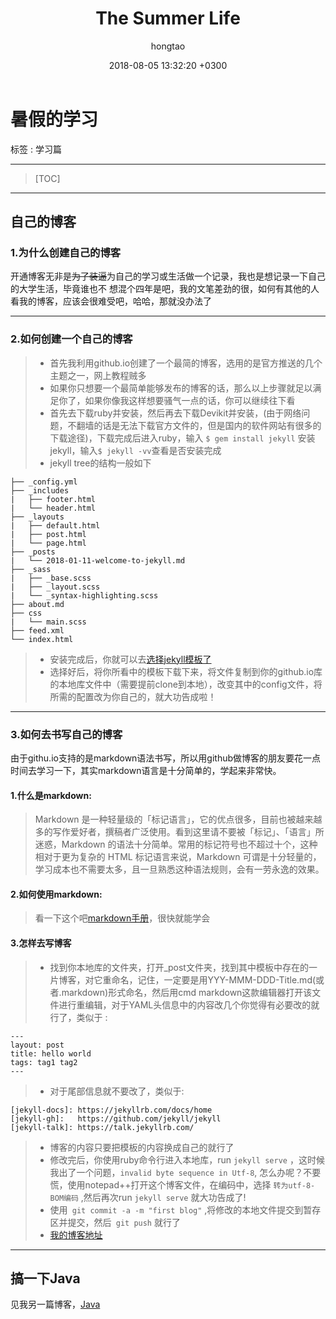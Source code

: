 ﻿---
layout: post
title: The Summer Life
date: 2018-08-05 13:32:20 +0300
description: First Blog. # Add post description (optional)
img: post-2.jpg # Add image post (optional)
tags: [Blog, Summer life]
author: hongtao # Add name author (optional)
---

# **暑假的学习**

标签 : 学习篇

---

> [TOC]

---

## **自己的博客**

### 1.为什么创建自己的博客

开通博客无非是~~为了装逼~~为自己的学习或生活做一个记录，我也是想记录一下自己的大学生活，毕竟谁也不 想混个四年是吧，我的文笔差劲的很，如何有其他的人看我的博客，应该会很难受吧，哈哈，那就没办法了

---

### 2.如何创建一个自己的博客

>* 首先我利用github.io创建了一个最简的博客，选用的是官方推送的几个主题之一，网上教程贼多
>* 如果你只想要一个最简单能够发布的博客的话，那么以上步骤就足以满足你了，如果你像我这样想要骚气一点的话，你可以继续往下看
>* 首先去下载ruby并安装，然后再去下载Devikit并安装，(由于网络问题，不翻墙的话是无法下载官方文件的，但是国内的软件网站有很多的下载途径)，下载完成后进入ruby，输入 `$ gem install jekyll` 安装jekyll，输入`$ jekyll -vv`查看是否安装完成
>* jekyll tree的结构一般如下
```
├── _config.yml
├── _includes
|   ├── footer.html
|   └── header.html
├── _layouts
|   ├── default.html
|   ├── post.html
|   └── page.html
├── _posts
|   └── 2018-01-11-welcome-to-jekyll.md
├── _sass
|   ├── _base.scss
|   ├── _layout.scss
|   └── _syntax-highlighting.scss
├── about.md
├── css
|   └── main.scss
├── feed.xml
└── index.html
```
>* 安装完成后，你就可以去[选择jekyll模板了](http://jekyllthemes.org/)
>* 选择好后，将你所看中的模板下载下来，将文件复制到你的github.io库的本地库文件中（需要提前clone到本地），改变其中的config文件，将所需的配置改为你自己的，就大功告成啦！

---

### 3.如何去书写自己的博客

由于githu.io支持的是markdown语法书写，所以用github做博客的朋友要花一点时间去学习一下，其实markdown语言是十分简单的，学起来非常快。

#### 1.什么是markdown:
> Markdown 是一种轻量级的「标记语言」，它的优点很多，目前也被越来越多的写作爱好者，撰稿者广泛使用。看到这里请不要被「标记」、「语言」所迷惑，Markdown 的语法十分简单。常用的标记符号也不超过十个，这种相对于更为复杂的 HTML 标记语言来说，Markdown 可谓是十分轻量的，学习成本也不需要太多，且一旦熟悉这种语法规则，会有一劳永逸的效果。

#### 2.如何使用markdown:
> 看一下这个吧[markdown手册](https://www.zybuluo.com/mdeditor?url=https://www.zybuluo.com/static/editor/md-help.markdown)，很快就能学会

#### 3.怎样去写博客
> * 找到你本地库的文件夹，打开_post文件夹，找到其中模板中存在的一片博客，对它重命名，记住，一定要是用YYY-MMM-DDD-Title.md(或者.markdown)形式命名，然后用cmd markdown这款编辑器打开该文件进行重编辑，对于YAML头信息中的内容改几个你觉得有必要改的就行了，类似于 :
```
---
layout: post
title: hello world
tags: tag1 tag2
---
```
> * 对于尾部信息就不要改了，类似于:
```
[jekyll-docs]: https://jekyllrb.com/docs/home
[jekyll-gh]:   https://github.com/jekyll/jekyll
[jekyll-talk]: https://talk.jekyllrb.com/
```
> * 博客的内容只要把模板的内容换成自己的就行了
> * 修改完后，你使用ruby命令行进入本地库，run `jekyll serve` ，这时候我出了一个问题，`invalid byte sequence in Utf-8`, 怎么办呢？不要慌，使用notepad++打开这个博客文件，在编码中，选择 `转为utf-8-BOM编码` ,然后再次run `jekyll serve` 就大功告成了!
> * 使用` git commit -a -m "first blog"` ,将修改的本地文件提交到暂存区并提交，然后` git push` 就行了
> * [我的博客地址](https://taohonghk.github.io)


---

## **搞一下Java**
见我另一篇博客，[Java](https://taohonghk.github.io/TaoHongHK.github.io/Java/)

[jekyll-docs]: https://jekyllrb.com/docs/home
[jekyll-gh]:   https://github.com/jekyll/jekyll
[jekyll-talk]: https://talk.jekyllrb.com/
